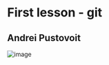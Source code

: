 # First lesson - git
## Andrei Pustovoit
![image]([./image.jpg](https://files.oaiusercontent.com/file-iuV8dnPgmTXFfwaTONLSaudw?se=2024-09-15T20%3A12%3A02Z&sp=r&sv=2024-08-04&sr=b&rscc=max-age%3D604800%2C%20immutable%2C%20private&rscd=attachment%3B%20filename%3De946b24d-6997-4615-af1a-244ad18f818a.webp&sig=XTgabtyNXNrwkOHBqqvtsLpRABhxGX/bxZq9v1hv3aQ%3D))
